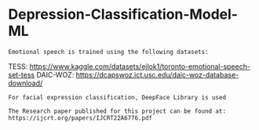 # Depression-Classification-Model-ML

`Emotional speech is trained using the following datasets:`

TESS: https://www.kaggle.com/datasets/ejlok1/toronto-emotional-speech-set-tess
DAIC-WOZ: https://dcapswoz.ict.usc.edu/daic-woz-database-download/

`For facial expression classification, DeepFace Library is used`


`The Research paper published for this project can be found at: https://ijcrt.org/papers/IJCRT22A6776.pdf`

